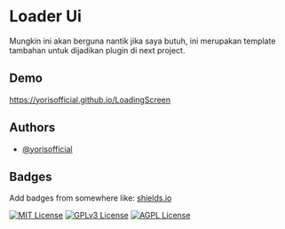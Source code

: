 
# Loader Ui

Mungkin ini akan berguna nantik jika saya butuh, ini merupakan template tambahan untuk dijadikan plugin di next project.




## Demo

https://yorisofficial.github.io/LoadingScreen


## Authors

- [@yorisofficial](https://www.github.com/yorisofficial)


## Badges

Add badges from somewhere like: [shields.io](https://shields.io/)

[![MIT License](https://img.shields.io/badge/License-MIT-green.svg)](https://choosealicense.com/licenses/mit/)
[![GPLv3 License](https://img.shields.io/badge/License-GPL%20v3-yellow.svg)](https://opensource.org/licenses/)
[![AGPL License](https://img.shields.io/badge/license-AGPL-blue.svg)](http://www.gnu.org/licenses/agpl-3.0)

